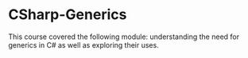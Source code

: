 # CSharp-Generics
This course covered the following module: understanding the need for generics in C# as well as exploring their uses.
